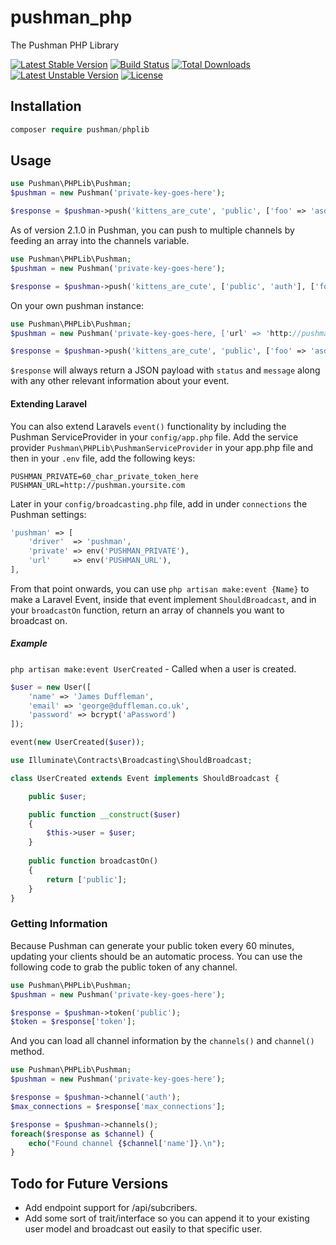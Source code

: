 # pushman_php
The Pushman PHP Library

[![Latest Stable Version](https://poser.pugx.org/pushman/phplib/v/stable)](https://packagist.org/packages/pushman/phplib) [![Build Status](https://travis-ci.org/PushmanPHP/pushman_php_library.svg?branch=master)](https://travis-ci.org/PushmanPHP/pushman_php_library) [![Total Downloads](https://poser.pugx.org/pushman/phplib/downloads)](https://packagist.org/packages/pushman/phplib) [![Latest Unstable Version](https://poser.pugx.org/pushman/phplib/v/unstable)](https://packagist.org/packages/pushman/phplib) [![License](https://poser.pugx.org/pushman/phplib/license)](https://packagist.org/packages/pushman/phplib)

## Installation
```php
composer require pushman/phplib
```

## Usage
```php
use Pushman\PHPLib\Pushman;
$pushman = new Pushman('private-key-goes-here');

$response = $pushman->push('kittens_are_cute', 'public', ['foo' => 'asdasdasdasd']);
```

As of version 2.1.0 in Pushman, you can push to multiple channels by feeding an array into the channels variable.

```php
use Pushman\PHPLib\Pushman;
$pushman = new Pushman('private-key-goes-here');

$response = $pushman->push('kittens_are_cute', ['public', 'auth'], ['foo' => 'asdasdasdasd']);
```

On your own pushman instance:

```php
use Pushman\PHPLib\Pushman;
$pushman = new Pushman('private-key-goes-here, ['url' => 'http://pushman.yoursite.com']);

$response = $pushman->push('kittens_are_cute', 'public', ['foo' => 'asdasdasdasd']);
```

`$response` will always return a JSON payload with `status` and `message` along with any other relevant information about your event.

#### Extending Laravel
You can also extend Laravels `event()` functionality by including the Pushman ServiceProvider in your `config/app.php` file. Add the service provider `Pushman\PHPLib\PushmanServiceProvider` in your app.php file and then in your `.env` file, add the following keys:

```
PUSHMAN_PRIVATE=60_char_private_token_here
PUSHMAN_URL=http://pushman.yoursite.com
```

Later in your `config/broadcasting.php` file, add in under `connections` the Pushman settings:

```php
'pushman' => [
    'driver'  => 'pushman',
    'private' => env('PUSHMAN_PRIVATE'),
    'url'     => env('PUSHMAN_URL'),
],
```

From that point onwards, you can use `php artisan make:event {Name}` to make a Laravel Event, inside that event implement `ShouldBroadcast`, and in your `broadcastOn` function, return an array of channels you want to broadcast on.

##### Example
`php artisan make:event UserCreated` - Called when a user is created.
```php
$user = new User([
	'name' => 'James Duffleman',
	'email' => 'george@duffleman.co.uk',
	'password' => bcrypt('aPassword')
]);

event(new UserCreated($user));
```

```php
use Illuminate\Contracts\Broadcasting\ShouldBroadcast;

class UserCreated extends Event implements ShouldBroadcast {

    public $user;

    public function __construct($user)
    {
        $this->user = $user;
    }
    
    public function broadcastOn()
    {
        return ['public'];
    }
}
```

### Getting Information

Because Pushman can generate your public token every 60 minutes, updating your clients should be an automatic process. You can use the following code to grab the public token of any channel.

```php
use Pushman\PHPLib\Pushman;
$pushman = new Pushman('private-key-goes-here');

$response = $pushman->token('public');
$token = $response['token'];
```

And you can load all channel information by the `channels()` and `channel()` method.

```php
use Pushman\PHPLib\Pushman;
$pushman = new Pushman('private-key-goes-here');

$response = $pushman->channel('auth');
$max_connections = $response['max_connections'];

$response = $pushman->channels();
foreach($response as $channel) {
	echo("Found channel {$channel['name']}.\n");
}
```

## Todo for Future Versions
* Add endpoint support for /api/subcribers.
* Add some sort of trait/interface so you can append it to your existing user model and broadcast out easily to that specific user.